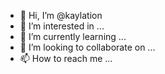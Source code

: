- 👋 Hi, I’m @kaylation
- 👀 I’m interested in ...
- 🌱 I’m currently learning ...
- 💞️ I’m looking to collaborate on ...
- 📫 How to reach me ...

<!---
kaylation/kaylation is a ✨ special ✨ repository because its `README.md` (this file) appears on your GitHub profile.
You can click the Preview link to take a look at your changes.
--->
